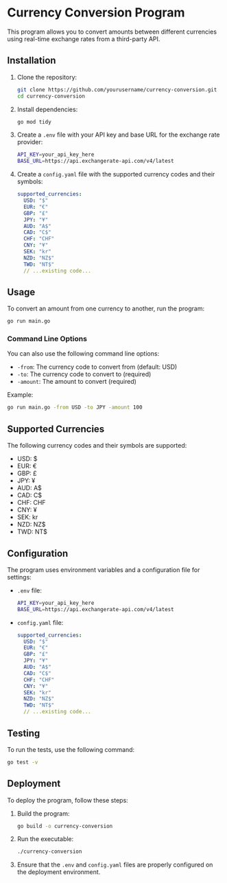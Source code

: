 # Currency Conversion Program

This program allows you to convert amounts between different currencies using real-time exchange rates from a third-party API.

## Installation

1. Clone the repository:

   ```sh
   git clone https://github.com/yourusername/currency-conversion.git
   cd currency-conversion
   ```

2. Install dependencies:

   ```sh
   go mod tidy
   ```

3. Create a `.env` file with your API key and base URL for the exchange rate provider:

   ```sh
   API_KEY=your_api_key_here
   BASE_URL=https://api.exchangerate-api.com/v4/latest
   ```

4. Create a `config.yaml` file with the supported currency codes and their symbols:

   ```yaml
   supported_currencies:
     USD: "$"
     EUR: "€"
     GBP: "£"
     JPY: "¥"
     AUD: "A$"
     CAD: "C$"
     CHF: "CHF"
     CNY: "¥"
     SEK: "kr"
     NZD: "NZ$"
     TWD: "NT$"
     // ...existing code...
   ```

## Usage

To convert an amount from one currency to another, run the program:

```sh
go run main.go
```

### Command Line Options

You can also use the following command line options:

- `-from`: The currency code to convert from (default: USD)
- `-to`: The currency code to convert to (required)
- `-amount`: The amount to convert (required)

Example:

```sh
go run main.go -from USD -to JPY -amount 100
```

## Supported Currencies

The following currency codes and their symbols are supported:

- USD: $
- EUR: €
- GBP: £
- JPY: ¥
- AUD: A$
- CAD: C$
- CHF: CHF
- CNY: ¥
- SEK: kr
- NZD: NZ$
- TWD: NT$

## Configuration

The program uses environment variables and a configuration file for settings:

- `.env` file:

  ```sh
  API_KEY=your_api_key_here
  BASE_URL=https://api.exchangerate-api.com/v4/latest
  ```

- `config.yaml` file:

  ```yaml
  supported_currencies:
    USD: "$"
    EUR: "€"
    GBP: "£"
    JPY: "¥"
    AUD: "A$"
    CAD: "C$"
    CHF: "CHF"
    CNY: "¥"
    SEK: "kr"
    NZD: "NZ$"
    TWD: "NT$"
    // ...existing code...
  ```

## Testing

To run the tests, use the following command:

```sh
go test -v
```

## Deployment

To deploy the program, follow these steps:

1. Build the program:

   ```sh
   go build -o currency-conversion
   ```

2. Run the executable:

   ```sh
   ./currency-conversion
   ```

3. Ensure that the `.env` and `config.yaml` files are properly configured on the deployment environment.

